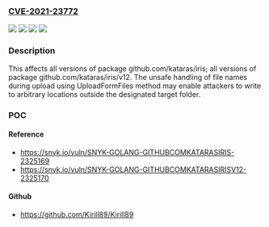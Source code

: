 ### [CVE-2021-23772](https://cve.mitre.org/cgi-bin/cvename.cgi?name=CVE-2021-23772)
![](https://img.shields.io/static/v1?label=Product&message=github.com%2Fkataras%2Firis%2Fv12&color=blue)
![](https://img.shields.io/static/v1?label=Product&message=github.com%2Fkataras%2Firis&color=blue)
![](https://img.shields.io/static/v1?label=Version&message=%3E%3D%200%20&color=brighgreen)
![](https://img.shields.io/static/v1?label=Vulnerability&message=Arbitrary%20File%20Write&color=brighgreen)

### Description

This affects all versions of package github.com/kataras/iris; all versions of package github.com/kataras/iris/v12. The unsafe handling of file names during upload using UploadFormFiles method may enable attackers to write to arbitrary locations outside the designated target folder.

### POC

#### Reference
- https://snyk.io/vuln/SNYK-GOLANG-GITHUBCOMKATARASIRIS-2325169
- https://snyk.io/vuln/SNYK-GOLANG-GITHUBCOMKATARASIRISV12-2325170

#### Github
- https://github.com/Kirill89/Kirill89


